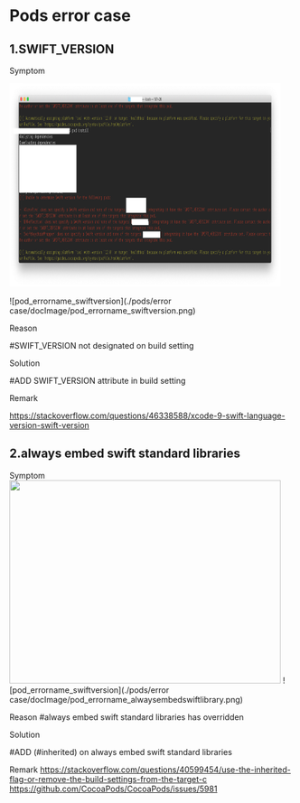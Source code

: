 Pods error case
===============


1.SWIFT_VERSION
-------------

Symptom

<img src = './pods/error case/docImage/pod_errorname_swiftversion.png' width = '480' height = '360' />

![pod_errorname_swiftversion](./pods/error case/docImage/pod_errorname_swiftversion.png)


Reason

#SWIFT_VERSION not designated on build setting


Solution

#ADD SWIFT_VERSION attribute in build setting


Remark

https://stackoverflow.com/questions/46338588/xcode-9-swift-language-version-swift-version



2.always embed swift standard libraries
------------------
Symptom
<img src = './pods/error case/docImage/pod_errorname_alwaysembedswiftlibrary' width = '480' height = '360' />
![pod_errorname_swiftversion](./pods/error case/docImage/pod_errorname_alwaysembedswiftlibrary.png)



Reason
#always embed swift standard libraries has overridden



Solution

#ADD (#inherited) on always embed swift standard libraries

Remark
https://stackoverflow.com/questions/40599454/use-the-inherited-flag-or-remove-the-build-settings-from-the-target-c
https://github.com/CocoaPods/CocoaPods/issues/5981
